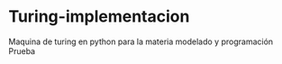 # Turing-implementacion
Maquina de turing en python para la materia modelado y programación 
Prueba
